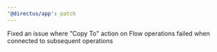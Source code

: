 ```yaml
---
'@directus/app': patch
---
```


Fixed an issue where "Copy To" action on Flow operations failed when connected to subsequent operations
